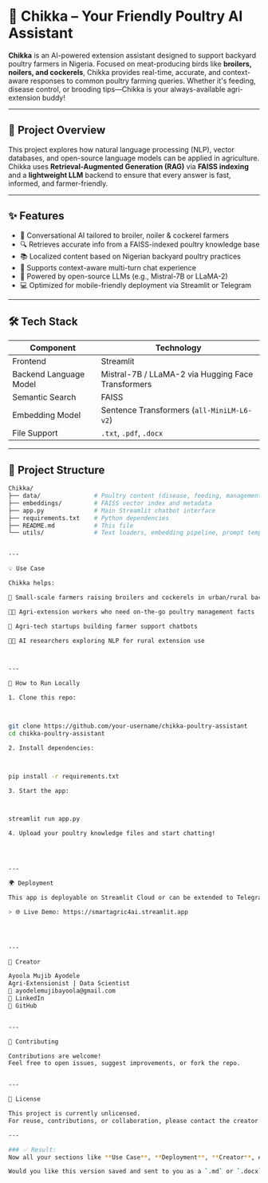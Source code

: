 # 🐥 Chikka – Your Friendly Poultry AI Assistant

**Chikka** is an AI-powered extension assistant designed to support backyard poultry farmers in Nigeria. Focused on meat-producing birds like **broilers, noilers, and cockerels**, Chikka provides real-time, accurate, and context-aware responses to common poultry farming queries. Whether it's feeding, disease control, or brooding tips—Chikka is your always-available agri-extension buddy!

---

## 🤖 Project Overview

This project explores how natural language processing (NLP), vector databases, and open-source language models can be applied in agriculture. Chikka uses **Retrieval-Augmented Generation (RAG)** via **FAISS indexing** and a **lightweight LLM** backend to ensure that every answer is fast, informed, and farmer-friendly.

---

## ✨ Features

- 💬 Conversational AI tailored to broiler, noiler & cockerel farmers  
- 🔍 Retrieves accurate info from a FAISS-indexed poultry knowledge base  
- 📚 Localized content based on Nigerian backyard poultry practices  
- 🧠 Supports context-aware multi-turn chat experience  
- 🚀 Powered by open-source LLMs (e.g., Mistral-7B or LLaMA-2)  
- 💻 Optimized for mobile-friendly deployment via Streamlit or Telegram  

---

## 🛠 Tech Stack

| Component              | Technology                              |
|------------------------|------------------------------------------|
| Frontend               | Streamlit                               |
| Backend Language Model | Mistral-7B / LLaMA-2 via Hugging Face Transformers |
| Semantic Search        | FAISS                                   |
| Embedding Model        | Sentence Transformers (`all-MiniLM-L6-v2`) |
| File Support           | `.txt`, `.pdf`, `.docx`                  |

---

## 📁 Project Structure

```bash
Chikka/
├── data/               # Poultry content (disease, feeding, management)
├── embeddings/         # FAISS vector index and metadata
├── app.py              # Main Streamlit chatbot interface
├── requirements.txt    # Python dependencies
├── README.md           # This file
└── utils/              # Text loaders, embedding pipeline, prompt templates


---

💡 Use Case

Chikka helps:

🐔 Small-scale farmers raising broilers and cockerels in urban/rural backyards

🧑‍🔬 Agri-extension workers who need on-the-go poultry management facts

🏢 Agri-tech startups building farmer support chatbots

👩‍💻 AI researchers exploring NLP for rural extension use



---

🚀 How to Run Locally

1. Clone this repo:



git clone https://github.com/your-username/chikka-poultry-assistant
cd chikka-poultry-assistant

2. Install dependencies:



pip install -r requirements.txt

3. Start the app:



streamlit run app.py

4. Upload your poultry knowledge files and start chatting!




---

🌍 Deployment

This app is deployable on Streamlit Cloud or can be extended to Telegram for mobile-first users.

> 🌐 Live Demo: https://smartagric4ai.streamlit.app




---

👤 Creator

Ayoola Mujib Ayodele
Agri-Extensionist | Data Scientist
📧 ayodelemujibayoola@gmail.com
🔗 LinkedIn
🔗 GitHub


---

🤝 Contributing

Contributions are welcome!
Feel free to open issues, suggest improvements, or fork the repo.


---

📜 License

This project is currently unlicensed.
For reuse, contributions, or collaboration, please contact the creator.

---

### ✅ Result:
Now all your sections like **Use Case**, **Deployment**, **Creator**, etc. will appear correctly as headers when you paste into GitHub.

Would you like this version saved and sent to you as a `.md` or `.docx` file too?

